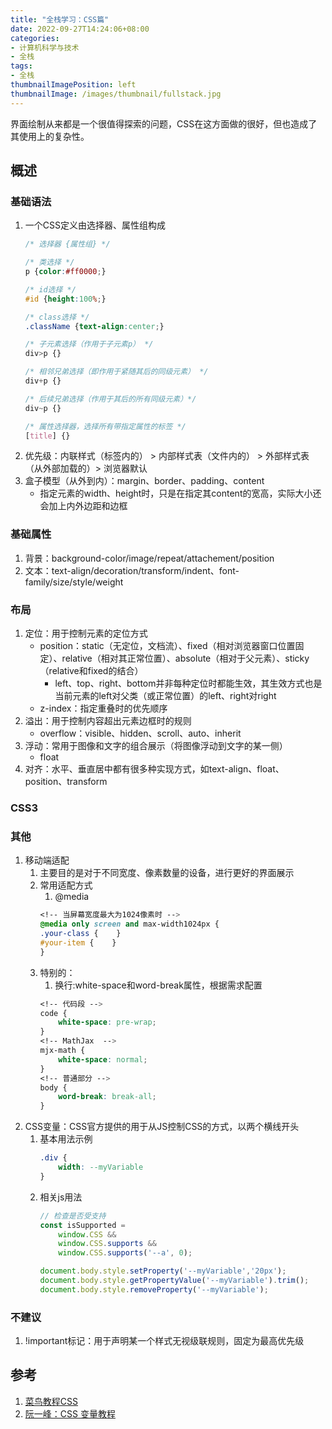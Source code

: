 ```yaml
---
title: "全栈学习：CSS篇"
date: 2022-09-27T14:24:06+08:00
categories:
- 计算机科学与技术
- 全栈
tags:
- 全栈
thumbnailImagePosition: left
thumbnailImage: /images/thumbnail/fullstack.jpg
---
```

界面绘制从来都是一个很值得探索的问题，CSS在这方面做的很好，但也造成了其使用上的复杂性。
<!--more-->
## 概述
### 基础语法
1. 一个CSS定义由选择器、属性组构成
    ```css
    /* 选择器 {属性组} */

    /* 类选择 */
    p {color:#ff0000;}

    /* id选择 */
    #id {height:100%;}

    /* class选择 */
    .className {text-align:center;}

    /* 子元素选择（作用于子元素p） */
    div>p {}

    /* 相邻兄弟选择（即作用于紧随其后的同级元素） */
    div+p {}

    /* 后续兄弟选择（作用于其后的所有同级元素）*/
    div~p {}

    /* 属性选择器，选择所有带指定属性的标签 */
    [title] {}
    ```
1. 优先级：内联样式（标签内的） > 内部样式表（文件内的） > 外部样式表（从外部加载的）> 浏览器默认
1. 盒子模型（从外到内）：margin、border、padding、content
    - 指定元素的width、height时，只是在指定其content的宽高，实际大小还会加上内外边距和边框
### 基础属性
1. 背景：background-color/image/repeat/attachement/position
1. 文本：text-align/decoration/transform/indent、font-family/size/style/weight

### 布局
1. 定位：用于控制元素的定位方式
    - position：static（无定位，文档流）、fixed（相对浏览器窗口位置固定）、relative（相对其正常位置）、absolute（相对于父元素）、sticky（relative和fixed的结合）
        - left、top、right、bottom并非每种定位时都能生效，其生效方式也是当前元素的left对父类（或正常位置）的left、right对right
    - z-index：指定重叠时的优先顺序
1. 溢出：用于控制内容超出元素边框时的规则
    - overflow：visible、hidden、scroll、auto、inherit
1. 浮动：常用于图像和文字的组合展示（将图像浮动到文字的某一侧）
    - float
1. 对齐：水平、垂直居中都有很多种实现方式，如text-align、float、position、transform
### CSS3

### 其他
1. 移动端适配
    1. 主要目的是对于不同宽度、像素数量的设备，进行更好的界面展示
    1. 常用适配方式
        1. @media
        ```css
        <!-- 当屏幕宽度最大为1024像素时 -->
        @media only screen and max-width1024px {
        .your-class {    }
        #your-item {    }
        }
        ```
    1. 特别的：
        1. 换行:white-space和word-break属性，根据需求配置
        ```css
        <!-- 代码段 -->
        code {
            white-space: pre-wrap;
        }
        <!-- MathJax  -->
        mjx-math {
            white-space: normal;
        }
        <!-- 普通部分 -->
        body {
            word-break: break-all;
        }
        ```
1. CSS变量：CSS官方提供的用于从JS控制CSS的方式，以两个横线开头
    1. 基本用法示例
        ```css
        .div {
            width: --myVariable
        }
        ```
    1. 相关js用法
        ```js
        // 检查是否受支持
        const isSupported =
            window.CSS &&
            window.CSS.supports &&
            window.CSS.supports('--a', 0);
        
        document.body.style.setProperty('--myVariable','20px');
        document.body.style.getPropertyValue('--myVariable').trim();
        document.body.style.removeProperty('--myVariable');
        ```
### 不建议
1. !important标记：用于声明某一个样式无视级联规则，固定为最高优先级

## 参考
1. [菜鸟教程CSS](https://www.runoob.com/css/css-tutorial.html)
1. [阮一峰：CSS 变量教程](https://www.ruanyifeng.com/blog/2017/05/css-variables.html)
